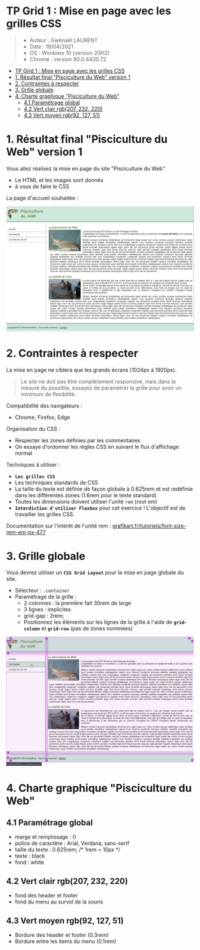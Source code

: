 # TP Grid 1 : Mise en page avec les grilles CSS

> * Auteur : Gwénaël LAURENT
> * Date : 19/04/2021
> * OS : Windows 10 (version 20H2)
> * Chrome : version 90.0.4430.72


- [TP Grid 1 : Mise en page avec les grilles CSS](#tp-grid-1--mise-en-page-avec-les-grilles-css)
- [1. Résultat final "Pisciculture du Web" version 1](#1-résultat-final-pisciculture-du-web-version-1)
- [2. Contraintes à respecter](#2-contraintes-à-respecter)
- [3. Grille globale](#3-grille-globale)
- [4. Charte graphique "Pisciculture du Web"](#4-charte-graphique-pisciculture-du-web)
  - [4.1 Paramétrage global](#41-paramétrage-global)
  - [4.2 Vert clair rgb(207, 232, 220)](#42-vert-clair-rgb207-232-220)
  - [4.3 Vert moyen rgb(92, 127, 51)](#43-vert-moyen-rgb92-127-51)


# 1. Résultat final "Pisciculture du Web" version 1
Vous allez réalisez la mise en page du site "Pisciculture du Web"
* Le HTML et les images sont donnés
* à vous de faire le CSS

La page d'accueil souhaitée :

![page d'accueil](img-travail/pisci2-grid-accueil.png)

# 2. Contraintes à respecter
La mise en page ne ciblera que les grands écrans (1024px à 1920px).
> Le site ne doit pas être complètement responsive, mais dans la mesure du possible, essayez de paramétrer la grille pour avoir un minimum de flexibilité. 

Compatibilité des navigateurs :
* Chrome, Firefox, Edge

Organisation du CSS :
* Respecter les zones définies par les commentaires
* On essaye d'ordonner les règles CSS en suivant le flux d'affichage normal


Techniques à utiliser :
* **```Les grilles CSS```**
* Les techniques standards de CSS
* La taille du texte est définie de façon globale à 0.625rem et est redéfinie dans les différentes zones (1.6rem pour le texte standard)
* Toutes les dimensions doivent utiliser l'unité ```rem``` (root em)
* **```Interdiction d'utiliser Flexbox```** pour cet exercice ! L'objectif est de travailler les grilles CSS.

Documentation sur l'intérêt de l'unité rem : [grafikart.fr/tutoriels/font-size-rem-em-px-477](https://grafikart.fr/tutoriels/font-size-rem-em-px-477)


# 3. Grille globale
Vous devrez utiliser un **```CSS Grid Layout```** pour la mise en page globale du site.

* Sélecteur : ```.container```
* Paramètrage de la grille :
  * 2 colonnes : la première fait 30rem de large
  * 3 lignes : implicites 
  * grid-gap : 2rem;
  * Positionnez les éléments sur les lignes de la grille à l'aide de **```grid-column```** et **```grid-row```** (pas de zones nommées)

![grille glabale](img-travail/grille-globale.png)


# 4. Charte graphique "Pisciculture du Web"
## 4.1 Paramétrage global
* marge et remplissage : 0
* police de caractère : Arial, Verdana, sans-serif
* taille du texte : 0.625rem;  /* 1rem = 10px */
* texte : black
* fond : white


## 4.2 Vert clair rgb(207, 232, 220)
* fond des header et footer
* fond du menu au survol de la souris


## 4.3 Vert moyen rgb(92, 127, 51)
* Bordure des header et footer (0.3rem)
* Bordure entre les items du menu (0.1rem)




